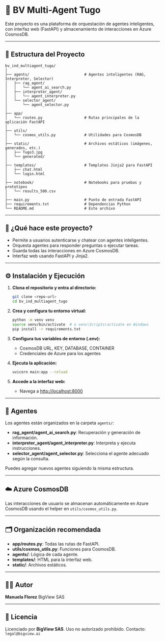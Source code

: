 # 🤖 BV Multi-Agent Tugo

Este proyecto es una plataforma de orquestación de agentes inteligentes, con interfaz web (FastAPI) y almacenamiento de interacciones en Azure CosmosDB.

---

## 📁 Estructura del Proyecto

```
bv_ind_multiagent_tugo/
│
├── agents/                         # Agentes inteligentes (RAG, Interpreter, Selector)
│   ├── rag_agent/
│   │   └── agent_ai_search.py
│   ├── interpreter_agent/
│   │   └── agent_interpreter.py
│   └── selector_agent/
│       └── agent_selector.py
│
├── app/
│   └── routes.py                   # Rutas principales de la aplicación FastAPI
│
├── utils/
│   └── cosmos_utils.py             # Utilidades para CosmosDB
│
├── static/                         # Archivos estáticos (imágenes, generados, etc.)
│   ├── Tugo3.jpg
│   └── generated/
│
├── templates/                      # Templates Jinja2 para FastAPI
│   ├── chat.html
│   └── login.html
│
├── notebook/                       # Notebooks para pruebas y prototipos
│   └── results_500.csv
│
├── main.py                         # Punto de entrada FastAPI
├── requirements.txt                # Dependencias Python
└── README.md                       # Este archivo
```

---

## 🚀 ¿Qué hace este proyecto?

- Permite a usuarios autenticarse y chatear con agentes inteligentes.
- Orquesta agentes para responder preguntas o ejecutar tareas.
- Guarda todas las interacciones en Azure CosmosDB.
- Interfaz web usando FastAPI y Jinja2.

---

## ⚙️ Instalación y Ejecución

1. **Clona el repositorio y entra al directorio:**
    ```bash
    git clone <repo-url>
    cd bv_ind_multiagent_tugo
    ```

2. **Crea y configura tu entorno virtual:**
    ```bash
    python -m venv venv
    source venv/bin/activate  # o venv\Scripts\activate en Windows
    pip install -r requirements.txt
    ```

3. **Configura tus variables de entorno (.env):**
    - CosmosDB URL, KEY, DATABASE, CONTAINER
    - Credenciales de Azure para los agentes

4. **Ejecuta la aplicación:**
    ```bash
    uvicorn main:app --reload
    ```

5. **Accede a la interfaz web:**
    - Navega a [http://localhost:8000](http://localhost:8000)

---

## 🧠 Agentes

Los agentes están organizados en la carpeta `agents/`:

- **rag_agent/agent_ai_search.py**: Recuperación y generación de información.
- **interpreter_agent/agent_interpreter.py**: Interpreta y ejecuta instrucciones.
- **selector_agent/agent_selector.py**: Selecciona el agente adecuado según la consulta.

Puedes agregar nuevos agentes siguiendo la misma estructura.

---

## ☁️ Azure CosmosDB

Las interacciones de usuario se almacenan automáticamente en Azure CosmosDB usando el helper en `utils/cosmos_utils.py`.

---

## 🗂️ Organización recomendada

- **app/routes.py**: Todas las rutas de FastAPI.
- **utils/cosmos_utils.py**: Funciones para CosmosDB.
- **agents/**: Lógica de cada agente.
- **templates/**: HTML para la interfaz web.
- **static/**: Archivos estáticos.

---

## 🧑‍💻 Autor

**Manuela Florez**
BigView SAS

---

## 📜 Licencia

Licenciado por **BigView SAS**.
Uso no autorizado prohibido. Contacto: `legal@bigview.ai`


